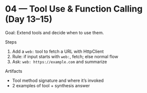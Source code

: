 # 04 — Tool Use & Function Calling (Day 13–15)

Goal: Extend tools and decide when to use them.

Steps
1) Add a `web:` tool to fetch a URL with HttpClient
2) Rule: if input starts with `web:`, fetch; else normal flow
3) Ask: `web: https://example.com` and summarize

Artifacts
- Tool method signature and where it’s invoked
- 2 examples of tool + synthesis answer
